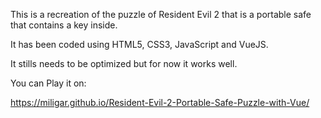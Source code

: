 This is a recreation of the puzzle of Resident Evil 2 that is a portable safe that contains a key inside.

It has been coded using HTML5, CSS3, JavaScript and VueJS.

It stills needs to be optimized but for now it works well.

You can Play it on:

https://miligar.github.io/Resident-Evil-2-Portable-Safe-Puzzle-with-Vue/
